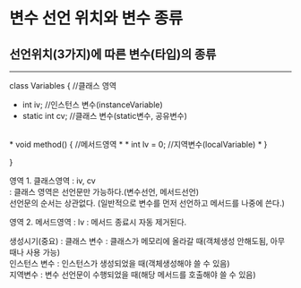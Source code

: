 변수 선언 위치와 변수 종류
=========================


선언위치(3가지)에 따른 변수(타입)의 종류
---------
*****

class Variables { //클래스 영역
* int iv;  //인스턴스 변수(instanceVariable)
* static int cv;  //클래스 변수(static변수, 공유변수)  
<br>  
* void method() {  //메서드영역
* * int lv = 0;  //지역변수(localVariable) 
* }

}

영역 1. 클래스영역 : iv, cv    
: 클래스 영역은 선언문만 가능하다.(변수선언, 메서드선언)  
선언문의 순서는 상관없다. (일반적으로 변수를 먼저 선언하고 메서드를 나중에 쓴다.)


영역 2. 메서드영역 : lv
: 메서드 종료시 자동 제거된다.


생성시기(중요)
: 클래스 변수 : 클래스가 메모리에 올라갈 때(객체생성 안해도됨, 아무때나 사용 가능)  
인스턴스 변수 : 인스턴스가 생성되었을 때(객체생성해야 쓸 수 있음)  
지역변수 : 변수 선언문이 수행되었을 때(해당 메서드를 호출해야 쓸 수 있음)  